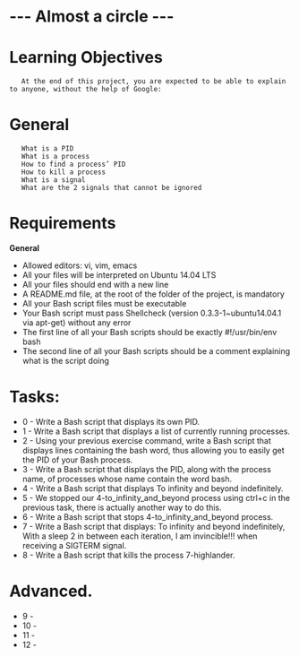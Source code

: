 # --- Almost a circle ---

# Learning Objectives
       At the end of this project, you are expected to be able to explain to anyone, without the help of Google:

# General
       What is a PID
       What is a process
       How to find a process’ PID
       How to kill a process
       What is a signal
       What are the 2 signals that cannot be ignored

# Requirements

**General**
   - Allowed editors: vi, vim, emacs
   - All your files will be interpreted on Ubuntu 14.04 LTS
   - All your files should end with a new line
   - A README.md file, at the root of the folder of the project, is mandatory
   - All your Bash script files must be executable
   - Your Bash script must pass Shellcheck (version 0.3.3-1~ubuntu14.04.1 via apt-get) without any error
   - The first line of all your Bash scripts should be exactly #!/usr/bin/env bash
   - The second line of all your Bash scripts should be a comment explaining what is the script doing

# Tasks:
   - 0 - Write a Bash script that displays its own PID.
   - 1 - Write a Bash script that displays a list of currently running processes.
   - 2 - Using your previous exercise command, write a Bash script that displays lines containing the bash word, thus allowing you to easily get the PID of your Bash process.
   - 3 - Write a Bash script that displays the PID, along with the process name, of processes whose name contain the word bash.
   - 4 - Write a Bash script that displays To infinity and beyond indefinitely.
   - 5 - We stopped our 4-to_infinity_and_beyond process using ctrl+c in the previous task, there is actually another way to do this.
   - 6 - Write a Bash script that stops 4-to_infinity_and_beyond process.
   - 7 - Write a Bash script that displays: To infinity and beyond indefinitely, With a sleep 2 in between each iteration, I am invincible!!! when receiving a SIGTERM signal.
   - 8 - Write a Bash script that kills the process 7-highlander.


# Advanced.
   - 9 - 
   - 10 -
   - 11 -
   - 12 -